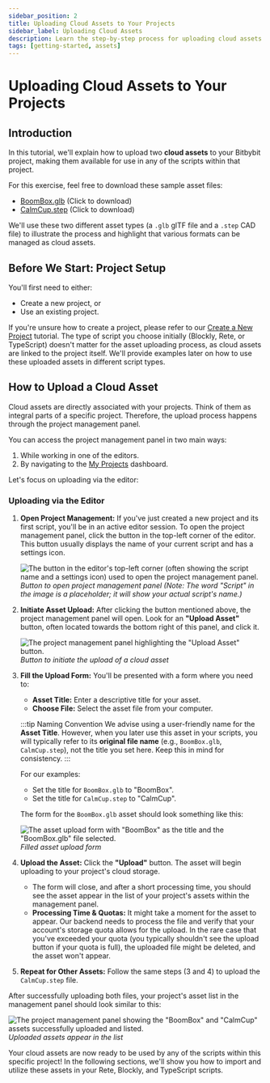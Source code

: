 ```yaml
---
sidebar_position: 2
title: Uploading Cloud Assets to Your Projects
sidebar_label: Uploading Cloud Assets
description: Learn the step-by-step process for uploading cloud assets (like .glb and .step files) to your Bitbybit projects for use in your scripts.
tags: [getting-started, assets]
---
```


# Uploading Cloud Assets to Your Projects

## Introduction

In this tutorial, we'll explain how to upload two **cloud assets** to your Bitbybit project, making them available for use in any of the scripts within that project.

For this exercise, feel free to download these sample asset files:
*   [BoomBox.glb](https://ik.imagekit.io/bitbybit/app/assets/start/blockly/local-assets/BoomBox.glb) (Click to download)
*   [CalmCup.step](https://ik.imagekit.io/bitbybit/app/assets/start/blockly/local-assets/CalmCup.step) (Click to download)

We'll use these two different asset types (a `.glb` glTF file and a `.step` CAD file) to illustrate the process and highlight that various formats can be managed as cloud assets.

## Before We Start: Project Setup

You'll first need to either:
*   Create a new project, or
*   Use an existing project.

If you're unsure how to create a project, please refer to our [Create a New Project](/start/getting-started/basics/projects/create-project) tutorial. The type of script you choose initially (Blockly, Rete, or TypeScript) doesn't matter for the asset uploading process, as cloud assets are linked to the project itself. We'll provide examples later on how to use these uploaded assets in different script types.

## How to Upload a Cloud Asset

Cloud assets are directly associated with your projects. Think of them as integral parts of a specific project. Therefore, the upload process happens through the project management panel.

You can access the project management panel in two main ways:
1.  While working in one of the editors.
2.  By navigating to the [My Projects](https://bitbybit.dev/projects/my) dashboard.

Let's focus on uploading via the editor:

### Uploading via the Editor

1.  **Open Project Management:**
    If you've just created a new project and its first script, you'll be in an active editor session. To open the project management panel, click the button in the top-left corner of the editor. This button usually displays the name of your current script and has a settings icon.

    ![The button in the editor's top-left corner (often showing the script name and a settings icon) used to open the project management panel.](https://ik.imagekit.io/bitbybit/app/assets/start/general/assets/cloud/script-icon.jpeg "Button to open project management panel")
    *Button to open project management panel*
    *(Note: The word "Script" in the image is a placeholder; it will show your actual script's name.)*

2.  **Initiate Asset Upload:**
    After clicking the button mentioned above, the project management panel will open. Look for an **"Upload Asset"** button, often located towards the bottom right of this panel, and click it.

    ![The project management panel highlighting the "Upload Asset" button.](https://ik.imagekit.io/bitbybit/app/assets/start/general/assets/cloud/upload-cloud-asset-1.jpeg "Button to initiate cloud asset upload")
    *Button to initiate the upload of a cloud asset*

3.  **Fill the Upload Form:**
    You'll be presented with a form where you need to:
    *   **Asset Title:** Enter a descriptive title for your asset.
    *   **Choose File:** Select the asset file from your computer.

    :::tip Naming Convention
    We advise using a user-friendly name for the **Asset Title**. However, when you later use this asset in your scripts, you will typically refer to its **original file name** (e.g., `BoomBox.glb`, `CalmCup.step`), not the title you set here. Keep this in mind for consistency.
    :::

    For our examples:
    *   Set the title for `BoomBox.glb` to "BoomBox".
    *   Set the title for `CalmCup.step` to "CalmCup".

    The form for the `BoomBox.glb` asset should look something like this:

    ![The asset upload form with "BoomBox" as the title and the "BoomBox.glb" file selected.](https://ik.imagekit.io/bitbybit/app/assets/start/general/assets/cloud/upload-cloud.jpeg "Filled asset upload form")
    *Filled asset upload form*

4.  **Upload the Asset:**
    Click the **"Upload"** button. The asset will begin uploading to your project's cloud storage.
    *   The form will close, and after a short processing time, you should see the asset appear in the list of your project's assets within the management panel.
    *   **Processing Time & Quotas:** It might take a moment for the asset to appear. Our backend needs to process the file and verify that your account's storage quota allows for the upload. In the rare case that you've exceeded your quota (you typically shouldn't see the upload button if your quota is full), the uploaded file might be deleted, and the asset won't appear.

5.  **Repeat for Other Assets:**
    Follow the same steps (3 and 4) to upload the `CalmCup.step` file.

After successfully uploading both files, your project's asset list in the management panel should look similar to this:

![The project management panel showing the "BoomBox" and "CalmCup" assets successfully uploaded and listed.](https://ik.imagekit.io/bitbybit/app/assets/start/general/assets/cloud/uploaded-assets.jpeg "List of uploaded cloud assets")
*Uploaded assets appear in the list*

Your cloud assets are now ready to be used by any of the scripts within this specific project! In the following sections, we'll show you how to import and utilize these assets in your Rete, Blockly, and TypeScript scripts.